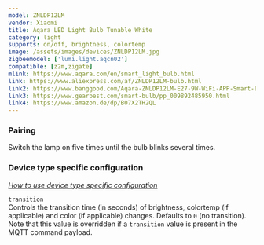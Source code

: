 ```yaml
---
model: ZNLDP12LM
vendor: Xiaomi
title: Aqara LED Light Bulb Tunable White
category: light
supports: on/off, brightness, colortemp
image: /assets/images/devices/ZNLDP12LM.jpg
zigbeemodel: ['lumi.light.aqcn02']
compatible: [z2m,zigate]
mlink: https://www.aqara.com/en/smart_light_bulb.html
link: https://www.aliexpress.com/af/ZNLDP12LM-bulb.html
link2: https://www.banggood.com/Aqara-ZNLDP12LM-E27-9W-WiFi-APP-Smart-LED-Bulb-Work-with-Apple-HomeKit-Mi-Home-Xiaomi-Ecosystem-Product-p-1382307.html
link3: https://www.gearbest.com/smart-bulb/pp_009892485950.html
link4: https://www.amazon.de/dp/B07X2TH2QL
---
```

### Pairing
Switch the lamp on five times until the bulb blinks several times.


### Device type specific configuration
*[How to use device type specific configuration](https://www.zigbee2mqtt.io/information/configuration)*


`transition`   
Controls the transition time (in seconds) of brightness,
colortemp (if applicable) and color (if applicable) changes. Defaults to `0` (no transition).
Note that this value is overridden if a `transition` value is present in the MQTT command payload. 
